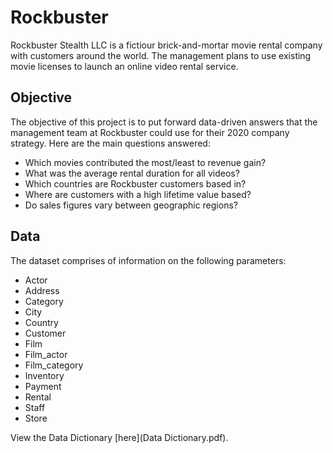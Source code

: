 # Rockbuster
Rockbuster Stealth LLC is a fictiour brick-and-mortar movie rental company with customers around the world. The management plans to use existing movie licenses to launch an online video rental service.

## Objective
The objective of this project is to put forward data-driven answers that the management team at Rockbuster could use for their 2020 company strategy. Here are the main questions answered:
* Which movies contributed the most/least to revenue gain?
* What was the average rental duration for all videos?
* Which countries are Rockbuster customers based in?
* Where are customers with a high lifetime value based?
* Do sales figures vary between geographic regions?

## Data
The dataset comprises of information on the following parameters:
* Actor
* Address
* Category
* City
* Country
* Customer
* Film
* Film_actor
* Film_category
* Inventory
* Payment
* Rental
* Staff 
* Store

View the Data Dictionary [here](Data Dictionary.pdf).

